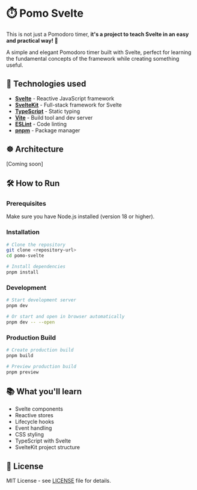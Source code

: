 # ⏱️ Pomo Svelte

This is not just a Pomodoro timer, **it's a project to teach Svelte in an easy and practical way! 🍅**

A simple and elegant Pomodoro timer built with Svelte, perfect for learning the fundamental concepts of the framework while creating something useful.

## 🚀 Technologies used

- **[Svelte](https://svelte.dev/)** - Reactive JavaScript framework
- **[SvelteKit](https://kit.svelte.dev/)** - Full-stack framework for Svelte
- **[TypeScript](https://www.typescriptlang.org/)** - Static typing
- **[Vite](https://vitejs.dev/)** - Build tool and dev server
- **[ESLint](https://eslint.org/)** - Code linting
- **[pnpm](https://pnpm.io/)** - Package manager

## ☸️ Architecture

[Coming soon]

## 🛠️ How to Run

### Prerequisites

Make sure you have Node.js installed (version 18 or higher).

### Installation

```bash
# Clone the repository
git clone <repository-url>
cd pomo-svelte

# Install dependencies
pnpm install
```

### Development

```bash
# Start development server
pnpm dev

# Or start and open in browser automatically
pnpm dev -- --open
```

### Production Build

```bash
# Create production build
pnpm build

# Preview production build
pnpm preview
```

## 📚 What you'll learn

- Svelte components
- Reactive stores
- Lifecycle hooks
- Event handling
- CSS styling
- TypeScript with Svelte
- SvelteKit project structure

## 📄 License

MIT License - see [LICENSE](license.md) file for details.
